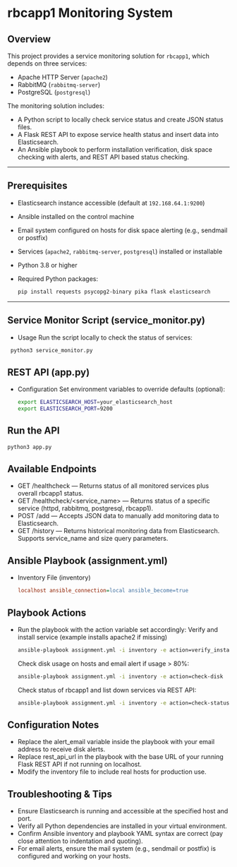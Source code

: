 # rbcapp1 Monitoring System

## Overview
This project provides a service monitoring solution for `rbcapp1`, which depends on three services:
- Apache HTTP Server (`apache2`)
- RabbitMQ (`rabbitmq-server`)
- PostgreSQL (`postgresql`)

The monitoring solution includes:
- A Python script to locally check service status and create JSON status files.
- A Flask REST API to expose service health status and insert data into Elasticsearch.
- An Ansible playbook to perform installation verification, disk space checking with alerts, and REST API based status checking.

---

## Prerequisites

- Elasticsearch instance accessible (default at `192.168.64.1:9200`)

- Ansible installed on the control machine

- Email system configured on hosts for disk space alerting (e.g., sendmail or postfix)

- Services (`apache2`, `rabbitmq-server`, `postgresql`) installed or installable

- Python 3.8 or higher

- Required Python packages:

  ```bash
  pip install requests psycopg2-binary pika flask elasticsearch
---

## Service Monitor Script (service_monitor.py)

- Usage
Run the script locally to check the status of services:
```bash
 python3 service_monitor.py
```

## REST API (app.py)
- Configuration
  Set environment variables to override defaults (optional):
  ```bash
  export ELASTICSEARCH_HOST=your_elasticsearch_host
  export ELASTICSEARCH_PORT=9200
  ```
## Run the API
  ```bash
  python3 app.py
  ```
## Available Endpoints
- GET /healthcheck — Returns status of all monitored services plus overall rbcapp1 status.
- GET /healthcheck/<service_name> — Returns status of a specific service (httpd, rabbitmq, postgresql, rbcapp1).
- POST /add — Accepts JSON data to manually add monitoring data to Elasticsearch.
- GET /history — Returns historical monitoring data from Elasticsearch. Supports service_name and size query parameters.

## Ansible Playbook (assignment.yml)
- Inventory File (inventory)
  ```ini
  localhost ansible_connection=local ansible_become=true
  ```
## Playbook Actions
- Run the playbook with the action variable set accordingly:
  Verify and install service (example installs apache2 if missing)
  ```bash
  ansible-playbook assignment.yml -i inventory -e action=verify_install
  ```
    Check disk usage on hosts and email alert if usage > 80%:
  ```bash
  ansible-playbook assignment.yml -i inventory -e action=check-disk
  ```
    Check status of rbcapp1 and list down services via REST API:
  ```bash
  ansible-playbook assignment.yml -i inventory -e action=check-status
  ```
## Configuration Notes
- Replace the alert_email variable inside the playbook with your email address to receive disk alerts.
- Replace rest_api_url in the playbook with the base URL of your running Flask REST API if not running on localhost.
- Modify the inventory file to include real hosts for production use.

## Troubleshooting & Tips
- Ensure Elasticsearch is running and accessible at the specified host and port.
- Verify all Python dependencies are installed in your virtual environment.
- Confirm Ansible inventory and playbook YAML syntax are correct (pay close attention to indentation and quoting).
- For email alerts, ensure the mail system (e.g., sendmail or postfix) is configured and working on your hosts.

